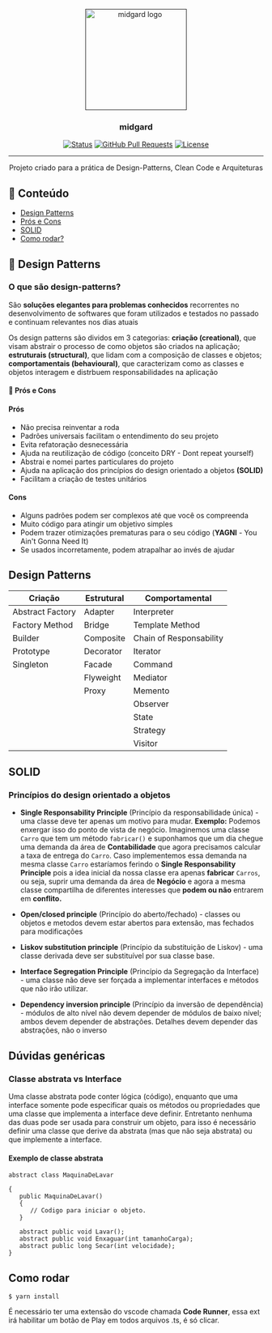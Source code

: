 <p align="center">
  <a href="" rel="noopener">
 <img width=200px height=200px src="https://mir-s3-cdn-cf.behance.net/project_modules/1400_opt_1/a2d37723999081.5632c5fe79802.jpg" alt="midgard logo"></a>
</p>

<h3 align="center">midgard</h3>

<div align="center">

[![Status](https://img.shields.io/badge/status-active-success.svg)]()
[![GitHub Pull Requests](https://img.shields.io/github/issues-pr/kylelobo/The-Documentation-Compendium.svg)](https://github.com/kylelobo/The-Documentation-Compendium/pulls)
[![License](https://img.shields.io/badge/license-MIT-blue.svg)](/LICENSE)

</div>

---

<p align="center">Projeto criado para a prática de Design-Patterns, Clean Code e Arquiteturas
    <br>
</p>

## 📝 Conteúdo

- [Design Patterns](#design-pattern)
- [Prós e Cons](#pros_cons)
- [SOLID](#solid)
- [Como rodar?](#run)

## 🧐 Design Patterns <a name = "design-pattern"></a>

### O que são design-patterns?

São <strong>soluções elegantes para problemas conhecidos</strong> recorrentes no desenvolvimento de softwares que foram utilizados e testados no passado e continuam relevantes nos dias atuais

Os design patterns são dividos em 3 categorias: <strong>criação (creational)</strong>, que visam abstrair o processo de como objetos são criados na aplicação; <strong>estruturais (structural)</strong>, que lidam com a composição de classes e objetos; <strong>comportamentais (behavioural)</strong>, que caracterizam como as classes e objetos interagem e distrbuem responsabilidades na aplicação

#### 🏁 Prós e Cons <a name = "pros_cons"></a>

#### Prós

- Não precisa reinventar a roda
- Padrões universais facilitam o entendimento do seu projeto
- Evita refatoração desnecessária
- Ajuda na reutilização de código (conceito DRY - Dont repeat yourself)
- Abstrai e nomei partes particulares do projeto
- Ajuda na aplicação dos princípios do design orientado a objetos <strong>(SOLID)</strong>
- Facilitam a criação de testes unitários

#### Cons

- Alguns padrões podem ser complexos até que você os compreenda
- Muito código para atingir um objetivo simples
- Podem trazer otimizações prematuras para o seu código (<strong>YAGNI</strong> - You Ain't Gonna Need It)
- Se usados incorretamente, podem atrapalhar ao invés de ajudar

## Design Patterns

| Criação          | Estrutural | Comportamental          |
| ---------------- | ---------- | ----------------------- |
| Abstract Factory | Adapter    | Interpreter             |
| Factory Method   | Bridge     | Template Method         |
| Builder          | Composite  | Chain of Responsability |
| Prototype        | Decorator  | Iterator                |
| Singleton        | Facade     | Command                 |
|                  | Flyweight  | Mediator                |
|                  | Proxy      | Memento                 |
|                  |            | Observer                |
|                  |            | State                   |
|                  |            | Strategy                |
|                  |            | Visitor                 |

## SOLID <a name = "solid"></a>

### Princípios do design orientado a objetos

- <strong>Single Responsability Principle</strong> (Princípio da responsabilidade única) - uma classe deve ter apenas um motivo para mudar.
  <strong>Exemplo:</strong> Podemos enxergar isso do ponto de vista de negócio. Imaginemos uma classe `Carro` que tem um método `fabricar()` e suponhamos que um dia chegue uma demanda da área de <strong>Contabilidade</strong> que agora precisamos calcular a taxa de entrega do `Carro`. Caso implementemos essa demanda na mesma classe `Carro` estaríamos ferindo o <strong>Single Responsability Principle</strong> pois a idea inicial da nossa classe era apenas <strong>fabricar</strong> `Carros`, ou seja, suprir uma demanda da área de <strong>Negócio</strong> e agora a mesma classe compartilha de diferentes interesses que <strong>podem ou não</strong> entrarem em <strong>conflito.</strong>
  <br />
- <strong>Open/closed principle</strong> (Princípio do aberto/fechado) - classes ou objetos e metodos devem estar abertos para extensão, mas fechados para modificações
  <br />

- <strong>Liskov substitution principle</strong> (Princípio da substituição de Liskov) - uma classe derivada deve ser substituível por sua classe base.
  <br />

- <strong>Interface Segregation Principle</strong> (Princípio da Segregação da Interface) - uma classe não deve ser forçada a implementar interfaces e métodos que não irão utilizar.
  <br/>

- <strong>Dependency inversion principle</strong> (Princípio da inversão de dependência) - módulos de alto nível não devem depender de módulos de baixo nível; ambos devem depender de abstrações. Detalhes devem depender das abstrações, não o inverso

## Dúvidas genéricas

### Classe abstrata vs Interface

Uma classe abstrata pode conter lógica (código), enquanto que uma interface somente pode especificar quais os métodos ou propriedades que uma classe que implementa a interface deve definir. Entretanto nenhuma das duas pode ser usada para construir um objeto, para isso é necessário definir uma classe que derive da abstrata (mas que não seja abstrata) ou que implemente a interface.

#### Exemplo de classe abstrata

```
abstract class MaquinaDeLavar

{
   public MaquinaDeLavar()
   {
      // Codigo para iniciar o objeto.
   }

   abstract public void Lavar();
   abstract public void Enxaguar(int tamanhoCarga);
   abstract public long Secar(int velocidade);
}
```

## Como rodar <a name = "run"></a>

```
$ yarn install
```

É necessário ter uma extensão do vscode chamada <strong>Code Runner</strong>, essa ext irá habilitar um botão de Play em todos arquivos .ts, é só clicar.
